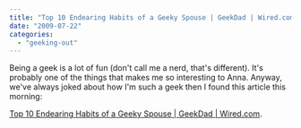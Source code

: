 ```yaml
---
title: "Top 10 Endearing Habits of a Geeky Spouse | GeekDad | Wired.com"
date: "2009-07-22"
categories: 
  - "geeking-out"
---
```


Being a geek is a lot of fun (don't call me a nerd, that's different). It's probably one of the things that makes me so interesting to Anna. Anyway, we've always joked about how I'm such a geek then I found this article this morning:

[Top 10 Endearing Habits of a Geeky Spouse | GeekDad | Wired.com](http://www.wired.com/geekdad/2009/07/top-10-endearing-habits-of-a-geeky-spouse/).
